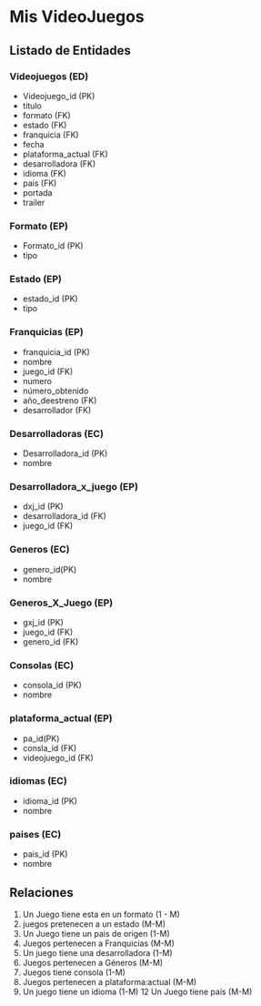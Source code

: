 # **Mis VideoJuegos** 

## **Listado de Entidades**

### **Videojuegos (ED)**
* Videojuego_id (PK)
* titulo
* formato (FK)
* estado (FK)
* franquicia (FK)
* fecha
* plataforma_actual (FK)
* desarrolladora (FK)
* idioma (FK)
* pais (FK)
* portada
* trailer

### **Formato (EP)**
* Formato_id (PK)
* tipo

### **Estado (EP)**
* estado_id (PK)
* tipo

### **Franquicias (EP)**
* franquicia_id (PK)
* nombre
* juego_id (FK)
* numero
* número_obtenido
* año_deestreno (FK)
* desarrollador (FK)

### **Desarrolladoras (EC)**
* Desarrolladora_id (PK)
* nombre

### **Desarrolladora_x_juego (EP)**
* dxj_id (PK)
* desarrolladora_id (FK)
* juego_id (FK)

### **Generos (EC)**
* genero_id(PK)
* nombre

### **Generos_X_Juego (EP)**
* gxj_id (PK)
* juego_id (FK)
* genero_id (FK)

### **Consolas (EC)**
* consola_id (PK)
* nombre


### **plataforma_actual (EP)**
* pa_id(PK)
* consla_id (FK)
* videojuego_id (FK)

### **idiomas (EC)**
* idioma_id (PK)
* nombre

### **paises (EC)**
* pais_id (PK)
* nombre


## **Relaciones**
1. Un Juego tiene esta en un formato (1 - M)
2. juegos pretenecen a un estado (M-M)
2. Un Juego tiene un pais de origen (1-M)
6. Juegos pertenecen a Franquicias (M-M)
8. Un juego tiene una desarrolladora (1-M)
9. Juegos pertenecen a Géneros (M-M)
10. Juegos tiene consola (1-M)
11. Juegos pertenecen a plataforma:actual  (M-M)
11. Un juego tiene un idioma (1-M)
12  Un Juego tiene país (M-M)